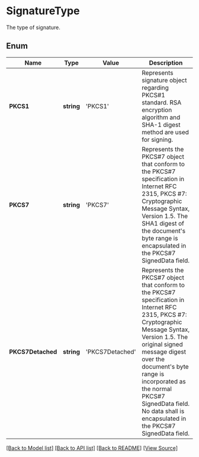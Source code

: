 ﻿# SignatureType
The type of signature.

## Enum
Name | Type | Value | Description
------------ | ------------- | ------------- | -------------
**PKCS1** | **string** | 'PKCS1' | Represents signature object regarding PKCS#1 standard. RSA encryption algorithm and SHA-1 digest method are used for signing.
**PKCS7** | **string** | 'PKCS7' | Represents the PKCS#7 object that conform to the PKCS#7 specification in Internet RFC 2315, PKCS #7: Cryptographic Message Syntax, Version 1.5. The SHA1 digest of the document's byte range is encapsulated in the PKCS#7 SignedData field.
**PKCS7Detached** | **string** | 'PKCS7Detached' | Represents the PKCS#7 object that conform to the PKCS#7 specification in Internet RFC 2315, PKCS #7: Cryptographic Message Syntax, Version 1.5. The original signed message digest over the document's byte range is incorporated as the normal PKCS#7 SignedData field. No data shall is encapsulated in the PKCS#7 SignedData field.

[[Back to Model list]](../README.md#documentation-for-models) [[Back to API list]](../README.md#documentation-for-api-endpoints) [[Back to README]](../README.md) [[View Source]](../src/models/signatureType.ts)


